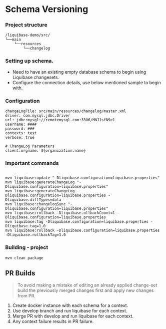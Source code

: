 # Schema Versioning

### Project structure

```
/liquibase-demo/src/
└──main
    └──resources
        └──changelog
```

### Setting up schema.
 - Need to have an existing empty database schema to begin using Liquibase changesets.
 - Configure the connection details, use below mentioned sample to begin with.

### Configuration

```shell
changeLogFile: src/main/resources/changelog/master.xml
driver: com.mysql.jdbc.Driver
url: jdbc:mysql://remotemysql.com:3306/MNJ1sfN9e1
username: ####
password: ###
contexts: test
verbose: true

# ChangeLog Parameters
client.orgname: ${organization.name}
```

### Important commands
```shell

mvn liquibase:update "-Dliquibase.configuration=liquibase.properties"
mvn liquibase:generateChangeLog "-Dliquibase.configuration=liquibase.properties"
mvn liquibase:generateChangeLog -Dliquibase.configuration=liquibase.properties -Dliquibase.diffTypes=data
mvn liquibase:changelogSync "-Dliquibase.configuration=liquibase.properties"
mvn liquibase:rollback -Dliquibase.ollbackCount=1 -Dliquibase.configuration=liquibase.properties
mvn liquibase:tag -Dliquibase.configuration=liquibase.properties -Dliquibase.tag=1.0
mvn liquibase:rollback -Dliquibase.configuration=liquibase.properties -Dliquibase.rollbackTag=1.0
```

### Building - project
```shell
mvn clean package
```

## PR Builds
> To avoid making a mistake of editing an already applied change-set build the previously merged changes first and apply new changes from PR.

1. Create docker instance with each schema for a context.
2. Use develop branch and run liquibase for each context.
3. Merge PR with develop and run liquibase for each context.
4. Any context failure results in PR failure.

